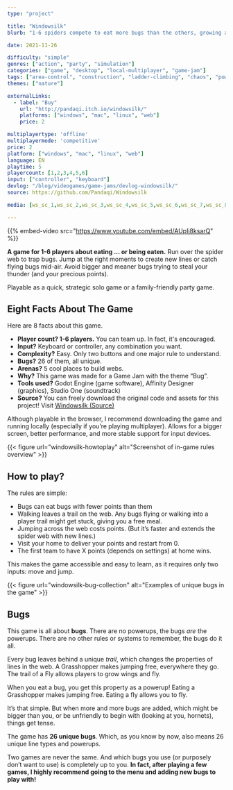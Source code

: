 ```yaml
---
type: "project"

title: "Windowsilk"
blurb: "1-6 spiders compete to eat more bugs than the others, growing and changing their spider web as they go."

date: 2021-11-26

difficulty: "simple"
genres: ["action", "party", "simulation"]
categories: ["game", "desktop", "local-multiplayer", "game-jam"]
tags: ["area-control", "construction", "ladder-climbing", "chaos", "powerups", "map-selection"]
themes: ["nature"]

externalLinks:
  - label: "Buy"
    url: "http://pandaqi.itch.io/windowsilk/"
    platforms: ["windows", "mac", "linux", "web"]
    price: 2

multiplayertype: 'offline'
multiplayermode: 'competitive'
price: 2
platform: ["windows", "mac", "linux", "web"]
language: EN
playtime: 5
playercount: [1,2,3,4,5,6]
input: ["controller", "keyboard"]
devlog: "/blog/videogames/game-jams/devlog-windowsilk/"
source: https://github.com/Pandaqi/Windowsilk

media: [ws_sc_1,ws_sc_2,ws_sc_3,ws_sc_4,ws_sc_5,ws_sc_6,ws_sc_7,ws_sc_8, windowsilk-header-narrow]

---
```


{{% embed-video src="https://www.youtube.com/embed/AUpIi8ksarQ" %}}

**A game for 1-6 players about eating … or being eaten.** Run over the spider web to trap bugs. Jump at the right moments to create new lines or catch flying bugs mid-air.  Avoid bigger and meaner bugs trying to steal your thunder (and your precious points).

Playable as a quick, strategic solo game or a family-friendly party game.

## Eight Facts About The Game

Here are 8 facts about this game.

* **Player count? 1-6 players.** You can team up. In fact, it's encouraged.
* **Input?** Keyboard or controller, any combination you want.
* **Complexity?** Easy. Only two buttons and one major rule to understand.
* **Bugs?** 26 of them, all unique.
* **Arenas?** 5 cool places to build webs.
* **Why?** This game was made for a Game Jam with the theme “Bug”.
* **Tools used?** Godot Engine (game software), Affinity Designer (graphics), Studio One (soundtrack)
* **Source?** You can freely download the original code and assets for this project! Visit [Windowsilk (Source)](https://github.com/Pandaqi/Windowsilk) 

Although playable in the browser, I recommend downloading the game and running locally (especially if you’re playing multiplayer). Allows for a bigger screen, better performance, and more stable support for input devices. 

{{< figure url="windowsilk-howtoplay" alt="Screenshot of in-game rules overview" >}}

## How to play?

The rules are simple:
* Bugs can eat bugs with fewer points than them
* Walking leaves a trail on the web. Any bugs flying or walking into a player trail might get stuck, giving you a free meal.
* Jumping across the web costs points. (But it’s faster and extends the spider web with new lines.)
* Visit your home to deliver your points and restart from 0.
* The first team to have X points (depends on settings) at home wins.     

This makes the game accessible and easy to learn, as it requires only two inputs: move and jump.

{{< figure url="windowsilk-bug-collection" alt="Examples of unique bugs in the game" >}}

## Bugs

This game is all about **bugs**. There are no powerups, the bugs _are_ the powerups. There are no other rules or systems to remember, the bugs do it all.  

Every bug leaves behind a unique _trail_, which changes the properties of lines in the web. A Grasshopper makes jumping free, everywhere they go. The trail of a Fly allows players to grow wings and fly.

When you eat a bug, you get this property as a powerup! Eating a Grasshopper makes jumping free. Eating a fly allows you to fly.  

It’s that simple. But when more and more bugs are added, which might be bigger than you, or be unfriendly to begin with (looking at you, hornets), things get tense.  

The game has **26 unique bugs**. Which, as you know by now, also means 26 unique line types and powerups.  

Two games are never the same. And which bugs you use (or purposely don’t want to use) is completely up to you. **In fact, after playing a few games, I highly recommend going to the menu and adding new bugs to play with!**